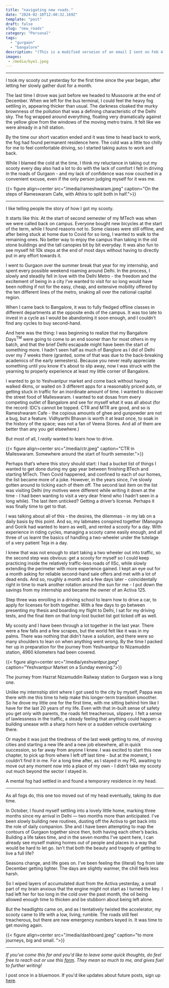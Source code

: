 ```yaml
---
title: "navigating new roads."
date: "2024-02-10T12:40:32.169Z"
template: "post"
draft: false
slug: "new_roads"
category: "Personal"
tags:
  - "gurgaon"
  - "bangalore"
description: "(This is a modified verseion of an email I sent on Feb 4, 2024, as part of my newsletter project. If you'd like to receive these emails, sign up link is at the end of the post!)"
images: 
 - /media/bye1.jpeg
---
```


***

I took my scooty out yesterday for the first time since the year began, after letting her slowly gather dust for a month.

The last time I drove was just before we headed to Mussoorie at the end of December. When we left for the bus terminal, I could feel the heavy fog settling in, appearing thicker than usual. The darkness cloaked the murky brownness of the pollution that was a defining characteristic of the Delhi sky. The fog wrapped around everything, floating very dramatically against the yellow glow from the windows of the moving metro trains. It felt like we were already in a hill station. 

By the time our short vacation ended and it was time to head back to work, the fog had found permanent residence here. The cold was a little too chilly for me to feel comfortable driving, so I started taking autos to work and back. 

While I blamed the cold at the time, I think my reluctance in taking out my scooty every day also had a lot to do with the lack of comfort I felt in driving in the roads of Gurgaon - and my lack of confidence was now couched in a convenient excuse, even if the only person judging myself for it was me. 


{{< figure align=center src="/media/rameshwaram.jpeg" caption="On the steps of Rameswaram Cafe, with Athira to split both in half.">}}

***

I like telling people the story of how I got my scooty. 

It starts like this: At the start of second semester of my MTech was when we were called back on campus. Everyone bought new bicycles at the start of the term, while I found reasons not to. Some classes were still offline, and after being stuck at home due to Covid for so long, I wanted to walk to the remaining ones. No better way to enjoy the campus than taking in the old stone buildings and the tall canopies bit by bit everyday. It was also fun to see myself hit 10k steps at the end of most days without having to directly put in any effort towards it. 

I went to Gurgaon over the summer break that year for my internship, and spent every possible weekend roaming around Delhi. In the process, I slowly and steadily fell in love with the Delhi Metro - the freedom and the excitement of being in a city I’ve wanted to visit for so long would have been nothing if not for the easy, cheap, and extensive mobility offered by the ten different lines of the metro, snaking all over the national capital region. 

When I came back to Bangalore, it was to fully fledged offline classes in different departments at the opposite ends of the campus. It was too late to invest in a cycle as I would be abandoning it soon enough, and I couldn’t find any cycles to buy second-hand. 

And here was the thing: I was beginning to realize that my Bangalore Days<sup>TM</sup> were going to come to an end sooner than for most others in my batch, and that the brief Delhi escapade might have been the start of something more. I hadn't seen half as much of Banglore as I did of Delhi over my 7 weeks there (granted, some of that was due to the back-breaking academics of the early semesters). Because you never really appreciate something until you know it's about to slip away, now I was struck with the yearning to properly experience at least my little corner of Bangalore. 

I wanted to go to Yeshvantpur market and come back without having walked 4kms, or waited on 3 different apps for a reasonably priced auto, or getting stuck in traffic for an inordinate amount of time. I wanted to discover the street food of Malleswaram. I wanted to eat dosas from every competing outlet of Bangalore and see for myself what it was all about (for the record: IDC’s cannot be topped. CTR and MTR are good, and so is Rameshwaram Cafe - the copious amounts of ghee and gunpowder are not a bug, but a feature. Vidhyarthi Bhavan is worth it at least once, to soak in the history of the space; was not a fan of Veena Stores. And all of them are better than any you get elsewhere.) 

But most of all, I *really* wanted to learn how to drive. 
 

{{< figure align=center src="/media/ctr.jpeg" caption="CTR in Malleswaram. Somewhere around the start of fourth semester.">}}

Perhaps that’s where this story should start: I had a bucket list of things I wanted to get done during my gap year between finishing BTech and starting MTech. Then Covid happened, and confined to each of our homes, the list became more of a joke. However, in the years since, I’ve slowly gotten around to ticking each of them off. The second last item on the list was visiting Delhi (my motives were different while writing it down at the time - I had been wanting to visit a very dear friend who I hadn’t seen in a long while). The last item unticked? Getting a driver’s license. Perhaps it was finally time to get to that. 

I was talking about all of this - the desires, the dilemmas - in my lab on a daily basis by this point. And so, my labmates conspired together (Manogna and Goirik had wanted to learn as well), and rented a scooty for a day. With experience in riding cycles, managing a scooty came easily enough, and all three of us learnt the basics of handling a two-wheeler under the tutelage of a very patient Teja in a day. 

I knew that was not enough to start taking a two wheeler out into traffic, so the second step was obvious: get a scooty for myself so I could keep practicing inside the relatively traffic-less roads of IISc, while slowly extending the perimeter with more experience gained. I kept an eye out for a month asking for reliable second-hand sale offers and met with a lot of dead ends. And so, roughly a month and a few days later - coincidentally right in time to mark another rotation around the sun for me -  I put down the savings from my internship and became the owner of an Activa 125. 

Step three was enrolling in a driving school to learn how to drive a car, to apply for licenses for both together. With a few days to go between presenting my thesis and boarding my flight to Delhi, I sat for my driving tests, and the final item on that long-lost bucket list got ticked off as well. 

My scooty and I have been through a lot together in the last year. There were a few falls and a few scrapes, but the world felt like it was in my palms. There was nothing that didn’t have a solution, and there were so many shoulders to lean on when anything went wrong. By the time I packed her up in preparation for the journey from Yeshvantpur to Nizamuddin station, 4960 kilometers had been covered. 

{{< figure align=center src="/media/yeshvantpur.jpeg" caption="Yeshvantpur Market on a Sunday evening.">}}

The journey from Hazrat Nizamuddin Railway station to Gurgaon was a long one. 

Unlike my internship stint where I got used to the city by myself, Pappa was there with me this time to help make this longer-term transition smoother. So he drove my little one for the first time, with me sitting behind him like I have for the last 20 years of my life. Even with that in-built sense of safety you get only with parents, the roads felt treacherous, slippery. I felt a sense of lawlessness in the traffic, a steady feeling that anything could happen: a building unease with a sharp horn here or a sudden vehicle overtaking there.

Or maybe it was just the tiredness of the last week getting to me, of moving cities and starting a new life and a new job elsewhere, all in quick succession, so far away from anyone I knew. I was excited to start this new chapter, to pick up from where I left off last time - but at the moment, I couldn’t find it in me. For a long time after, as I stayed in my PG, awaiting to move out any moment now into a place of my own - I didn’t take my scooty out much beyond the sector I stayed in.

A mental fog had settled in and found a temporary residence in my head. 

***

As all fogs do, this one too moved out of my head eventually, taking its due time.

In October, I found myself settling into a lovely little home, marking three months since my arrival in Delhi — two months more than anticipated. I've been slowly building new routines, dusting off the Activa to get back into the role of daily companion. She and I have been attempting to map the contours of Gurgaon together since then, both having each other’s backs. Building a life takes time, and in the seven months I've spent here, I can already see myself making homes out of people and places in a way that would be hard to let go. Isn't that both the beauty and tragedy of getting to live a full life?

Seasons change, and life goes on. I've been feeling the (literal) fog from late December getting lighter. The days are slightly warmer, the chill feels less harsh.

So I wiped layers of accumulated dust from the Activa yesterday, a small part of my brain anxious that the engine might not start as I turned the key. I had left her for too long in the cold over the past month, the oil being allowed enough time to thicken and be stubborn about being left alone. 

But the headlights came on, and as I tentatively twisted the accelerator, my scooty came to life with a low, living, rumble. The roads still feel treacherous, but there are new emergency numbers keyed in. It was time to get moving again. 

{{< figure align=center src="/media/dashboard.jpeg" caption="to more journeys, big and small. ">}}

***



*If you've come this far and you'd like to leave some quick thoughts, do feel free to reach out or use this [form](https://docs.google.com/forms/d/1NopQb8UuY0yysiPPYgzaPqBXLuE7ecmo_jVcAnO6QAY/). They mean so much to me, and gives fuel to further writing!*


I post once in a bluemoon. If you'd like updates about future posts, sign up [here](https://forms.gle/ngZyP7agyeFGx3QC9).